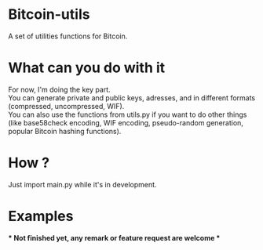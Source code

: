 # Bitcoin-utils
A set of utilities functions for Bitcoin.

# What can you do with it
For now, I'm doing the key part.  
You can generate private and public keys, adresses, and in different formats (compressed, uncompressed, WIF).  
You can also use the functions from utils.py if you want to do other things (like base58check encoding, WIF encoding, pseudo-random generation, popular Bitcoin hashing functions).  

# How ?
Just import main.py while it's in development.  

# Examples


__* Not finished yet, any remark or feature request are welcome *__
